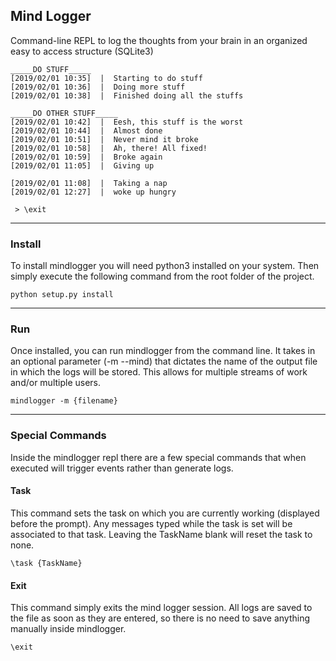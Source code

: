 Mind Logger
---
Command-line REPL to log the thoughts from your brain in an organized easy to access structure (SQLite3)

```
_____DO STUFF_____
[2019/02/01 10:35]  |  Starting to do stuff
[2019/02/01 10:36]  |  Doing more stuff
[2019/02/01 10:38]  |  Finished doing all the stuffs

_____DO OTHER STUFF_____
[2019/02/01 10:42]  |  Eesh, this stuff is the worst
[2019/02/01 10:44]  |  Almost done
[2019/02/01 10:51]  |  Never mind it broke
[2019/02/01 10:58]  |  Ah, there! All fixed!
[2019/02/01 10:59]  |  Broke again
[2019/02/01 11:05]  |  Giving up

[2019/02/01 11:08]  |  Taking a nap
[2019/02/01 12:27]  |  woke up hungry

 > \exit
```

---

### Install

To install mindlogger you will need python3 installed on your system. Then simply execute the following command from the root folder of the
project.

```
python setup.py install
```

---

### Run

Once installed, you can run mindlogger from the command line. It takes in an optional parameter (-m --mind) that dictates the name of the
output file in which the logs will be stored. This allows for multiple streams of work and/or multiple users.

```
mindlogger -m {filename}
```

---

### Special Commands

Inside the mindlogger repl there are a few special commands that when executed will trigger events rather than generate logs.

#### Task

This command sets the task on which you are currently working (displayed before the prompt). Any messages typed while 
the task is set will be associated to that task. Leaving the TaskName blank will reset the task to none.

```
\task {TaskName}
```

#### Exit

This command simply exits the mind logger session. All logs are saved to the file as soon as they are entered, so there is no need
to save anything manually inside mindlogger.

```
\exit
```
